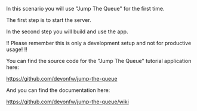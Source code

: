 In this scenario you will use "Jump The Queue" for the first time.

The first step is to start the server.

In the second step you will build and use the app.

!! Please remember this is only a development setup and not for productive usage! !!

You can find the source code for the "Jump The Queue" tutorial application here:

https://github.com/devonfw/jump-the-queue

And you can find the documentation here:

https://github.com/devonfw/jump-the-queue/wiki
